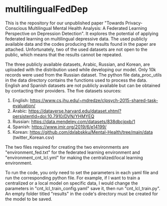 # multilingualFedDep

This is the repository for our unpublished paper "Towards Privacy-Conscious Multilingual Mental Health Analysis: A Federated Learning Perspective on Depression Detection". 
It explores the potential of applying federated learning on multilingual depressive data. The used publicly available data and the codes producing the results found in the paper are attached. Unfortunately, two of the used datasets are not open to the public, which means that the results cannot be repeated.


The three publicly available datasets, Arabic, Russian, and Korean, are uploaded with the distribution 
used while developing our model. Only 10k records were used from the Russian dataset.
The python file data_proc_utils in the data directory contains the functions used to process the data.
English and Spanish datasets are not publicly available but can be obtained by contacting their providers.
The five datasets sources:
1. English: https://www.cs.jhu.edu/~mdredze/clpsych-2015-shared-task-evaluation/ 
2. Arabic: https://dataverse.harvard.edu/dataset.xhtml?persistentId=doi:10.7910/DVN/YHMYEQ
3. Russian: https://data.mendeley.com/datasets/838dbcjpxb/1
4. Spanish: https://www.jmir.org/2019/6/e14199/ 
5. Korean: https://github.com/dxlabskku/Mental-Health/tree/main/data (twitter_Korean.csv)

The two files required for creating the two environments are "environment_fed.txt" for the federated learning environment 
and "environment_cnt_lcl.yml" for making the centralized/local learning environment. 

To run the code, you only need to set the parameters in each yaml file and run the corresponding python file. 
For example, if I want to train a centralized or a local model on specific data, I would change the parameters in "cnt_lcl_train_config.yaml" save it, then run "cnt_lcl_train.py". An empty folder titled "results" in the code's directory must be created for the model to be saved.
